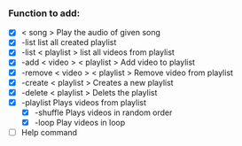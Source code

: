 ### Function to add:

- [x] < song > Play the audio of given song
- [x] -list list all created playlist
- [x] -list < playlist > list all videos from playlist
- [x] -add < video > < playlist > Add video to playlist
- [x] -remove < video > < playlist > Remove video from playlist
- [x] -create < playlist > Creates a new playlist
- [x] -delete < playlist > Delets the playlist
- [x] -playlist Plays videos from playlist 
  - [x] -shuffle Plays videos in random order
  - [x] -loop Play videos in loop
- [ ] Help command
